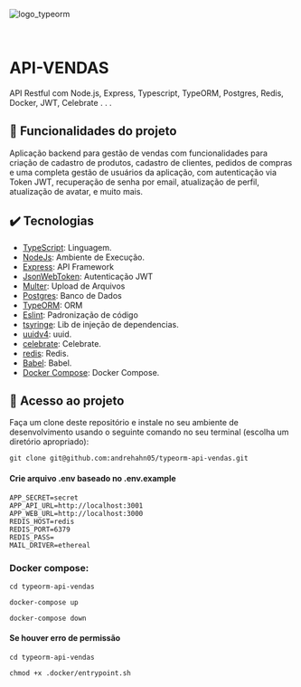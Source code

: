 ![logo_typeorm](https://user-images.githubusercontent.com/46737586/209253250-73ccc888-dd1e-462f-9b65-e53ff7c383a2.png)

&nbsp;

# API-VENDAS

API Restful com Node.js, Express, Typescript, TypeORM, Postgres, Redis, Docker, JWT, Celebrate . . .

## 🔨 Funcionalidades do projeto

Aplicação backend para gestão de vendas com funcionalidades para criação de cadastro de produtos, cadastro de clientes, pedidos de compras e uma completa gestão de usuários da aplicação, com autenticação via Token JWT, recuperação de senha por email, atualização de perfil, atualização de avatar, e muito mais. 


## ✔️ Tecnologias

- [TypeScript](https://www.typescriptlang.org/): Linguagem.
- [NodeJs](https://nodejs.org/en/): Ambiente de Execução.
- [Express](https://expressjs.com/): API Framework
- [JsonWebToken](https://github.com/auth0/node-jsonwebtoken): Autenticação JWT
- [Multer](https://github.com/expressjs/multer): Upload de Arquivos
- [Postgres](https://www.postgresql.org/): Banco de Dados
- [TypeORM](https://typeorm.io/#/): ORM
- [Eslint](https://eslint.org/): Padronização de código
- [tsyringe](https://github.com/microsoft/tsyringe): Lib de injeção de dependencias.
- [uuidv4](https://github.com/thenativeweb/uuidv4#readme): uuid.
- [celebrate](https://github.com/arb/celebrate): Celebrate.
- [redis](https://redis.io/): Redis.
- [Babel](https://babeljs.io/setup): Babel.
- [Docker Compose](https://docs.docker.com/compose/): Docker Compose.



## 📁 Acesso ao projeto
 
Faça um clone deste repositório e instale no seu ambiente de desenvolvimento usando o seguinte comando no seu terminal (escolha um diretório apropriado):

```
git clone git@github.com:andrehahn05/typeorm-api-vendas.git
```
#### Crie arquivo .env baseado no .env.example
```
APP_SECRET=secret
APP_API_URL=http://localhost:3001
APP_WEB_URL=http://localhost:3000
REDIS_HOST=redis
REDIS_PORT=6379
REDIS_PASS=
MAIL_DRIVER=ethereal
```
### Docker compose:
```
cd typeorm-api-vendas

docker-compose up

docker-compose down
```
#### Se houver erro de permissão 
```
cd typeorm-api-vendas

chmod +x .docker/entrypoint.sh
```

